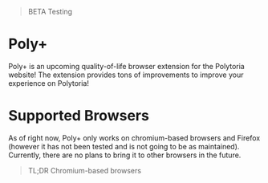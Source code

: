 > BETA Testing
# Poly+
Poly+ is an upcoming quality-of-life browser extension for the Polytoria website! The extension provides tons of improvements to improve your experience on Polytoria!

# Supported Browsers
As of right now, Poly+ only works on chromium-based browsers and Firefox (however it has not been tested and is not going to be as maintained). Currently, there are no plans to bring it to other browsers in the future.
> TL;DR Chromium-based browsers
